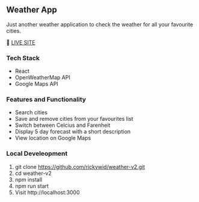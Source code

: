 ## Weather App

Just another weather application to check the weather for all your favourite cities.

:rocket: [LIVE SITE](https://rickywid.github.io/weather-v2)

### Tech Stack
- React
- OpenWeatherMap API
- Google Maps API

### Features and Functionality
- Search cities
- Save and remove cities from your favourites list
- Switch between Celcius and Farenheit
- Display 5 day forecast with a short description
- View location on Google Maps

### Local Develeopment
1. git clone https://github.com/rickywid/weather-v2.git
2. cd weather-v2
3. npm install
4. npm run start
5. Visit http://localhost:3000
